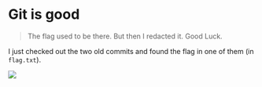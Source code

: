 # Git is good

> The flag used to be there. But then I redacted it. Good Luck.

I just checked out the two old commits and found the flag in one of them (in `flag.txt`).

![](https://i.imgur.com/mpFmBXt.png)

